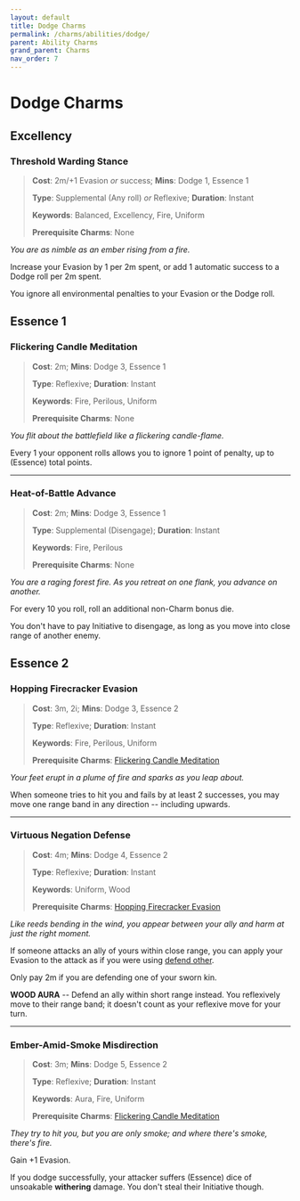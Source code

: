 ```yaml
---
layout: default
title: Dodge Charms
permalink: /charms/abilities/dodge/
parent: Ability Charms
grand_parent: Charms
nav_order: 7
---
```


# Dodge Charms

## Excellency

### Threshold Warding Stance

> **Cost**: 2m/+1 Evasion _or_ success; **Mins**: Dodge 1, Essence 1
>
> **Type**: Supplemental (Any roll) _or_ Reflexive; **Duration**: Instant
>
> **Keywords**: Balanced, Excellency, Fire, Uniform
>
> **Prerequisite Charms**: None

_You are as nimble as an ember rising from a fire._

Increase your Evasion by 1 per 2m spent, or add 1 automatic success to a Dodge
roll per 2m spent.

You ignore all environmental penalties to your Evasion or the Dodge roll.

## Essence 1

### Flickering Candle Meditation

> **Cost**: 2m; **Mins**: Dodge 3, Essence 1
>
> **Type**: Reflexive; **Duration**: Instant
>
> **Keywords**: Fire, Perilous, Uniform
>
> **Prerequisite Charms**: None

_You flit about the battlefield like a flickering candle-flame._

Every 1 your opponent rolls allows you to ignore 1 point of penalty, up to
(Essence) total points.

***

### Heat-of-Battle Advance

> **Cost**: 2m; **Mins**: Dodge 3, Essence 1
>
> **Type**: Supplemental (Disengage); **Duration**: Instant
>
> **Keywords**: Fire, Perilous
>
> **Prerequisite Charms**: None

_You are a raging forest fire. As you retreat on one flank, you advance on_
_another._

For every 10 you roll, roll an additional non-Charm bonus die.

You don't have to pay Initiative to disengage, as long as you move into close
range of another enemy.

## Essence 2

### Hopping Firecracker Evasion

> **Cost**: 3m, 2i; **Mins**: Dodge 3, Essence 2
>
> **Type**: Reflexive; **Duration**: Instant
>
> **Keywords**: Fire, Perilous, Uniform
>
> **Prerequisite Charms**: [Flickering Candle Meditation](#flickering-candle-meditation)

_Your feet erupt in a plume of fire and sparks as you leap about._

When someone tries to hit you and fails by at least 2 successes, you may move
one range band in any direction -- including upwards.

***

### Virtuous Negation Defense

> **Cost**: 4m; **Mins**: Dodge 4, Essence 2
>
> **Type**: Reflexive; **Duration**: Instant
>
> **Keywords**: Uniform, Wood
>
> **Prerequisite Charms**: [Hopping Firecracker Evasion](#hopping-firecracker-evasion)

_Like reeds bending in the wind, you appear between your ally and harm at just_
_the right moment._

If someone attacks an ally of yours within close range, you can apply your
Evasion to the attack as if you were using [defend other](/venture/systems/combat/actions#defend-other/).

Only pay 2m if you are defending one of your sworn kin.

**WOOD AURA** -- Defend an ally within short range instead. You reflexively move
to their range band; it doesn't count as your reflexive move for your turn.

***

### Ember-Amid-Smoke Misdirection

> **Cost**: 3m; **Mins**: Dodge 5, Essence 2
>
> **Type**: Reflexive; **Duration**: Instant
>
> **Keywords**: Aura, Fire, Uniform
>
> **Prerequisite Charms**: [Flickering Candle Meditation](#flickering-candle-meditation)

_They try to hit you, but you are only smoke; and where there's smoke, there's_
_fire._

Gain +1 Evasion.

If you dodge successfully, your attacker suffers (Essence) dice of unsoakable
**withering** damage. You don't steal their Initiative though.
